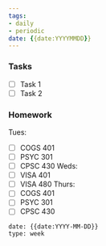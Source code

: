 ```yaml
---
tags:
- daily
- periodic
date: {{date:YYYYMMDD}}
---
```


### Tasks
- [ ] Task 1
- [ ] Task 2

### Homework
Tues:
- [ ] COGS 401 
- [ ] PSYC 301
- [ ] CPSC 430
Weds:
- [ ] VISA 401
- [ ] VISA 480
Thurs:
- [ ] COGS 401
- [ ] PSYC 301
- [ ] CPSC 430

```gEvent
date: {{date:YYYY-MM-DD}}
type: week
```


